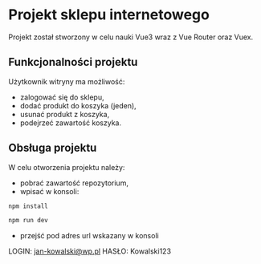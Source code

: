 # Projekt sklepu internetowego

Projekt został stworzony w celu nauki Vue3 wraz z Vue Router oraz Vuex.

## Funkcjonalności projektu

Użytkownik witryny ma możliwość:

- zalogować się do sklepu,
- dodać produkt do koszyka (jeden),
- usunać produkt z koszyka,
- podejrzeć zawartość koszyka.

## Obsługa projektu

W celu otworzenia projektu należy:

- pobrać zawartość repozytorium,
- wpisać w konsoli:

```sh
npm install
```

```sh
npm run dev
```

- przejść pod adres url wskazany w konsoli

LOGIN: jan-kowalski@wp.pl
HASŁO: Kowalski123
